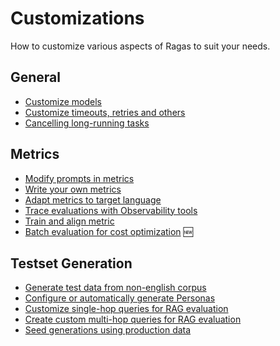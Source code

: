 # Customizations

How to customize various aspects of Ragas to suit your needs.

## General 

- [Customize models](customize_models.md)
- [Customize timeouts, retries and others](./_run_config.md)
- [Cancelling long-running tasks](cancellation.md)

## Metrics
- [Modify prompts in metrics](./metrics/_modifying-prompts-metrics.md)
- [Write your own metrics](./metrics/_write_your_own_metric.md)
- [Adapt metrics to target language](./metrics/_metrics_language_adaptation.md)
- [Trace evaluations with Observability tools](metrics/tracing.md)
- [Train and align metric](./metrics/train_your_own_metric.md)
- [Batch evaluation for cost optimization](./metrics/batch_evaluation.md) 🆕


## Testset Generation
- [Generate test data from non-english corpus](testgenerator/_language_adaptation.md)
- [Configure or automatically generate Personas](testgenerator/_persona_generator.md)
- [Customize single-hop queries for RAG evaluation](testgenerator/_testgen-custom-single-hop.md)
- [Create custom multi-hop queries for RAG evaluation](testgenerator/_testgen-customisation.md)
- [Seed generations using production data](testgenerator/index.md)
